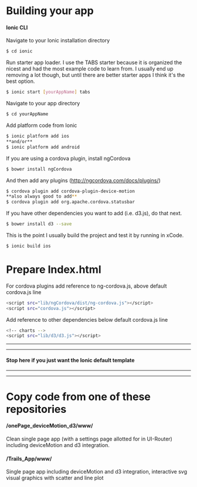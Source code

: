 # Building your app
#### Ionic CLI

Navigate to your Ionic installation directory

```sh
$ cd ionic
```

Run starter app loader. I use the TABS starter because it is organized the nicest and had the most example code to learn from. I usually end up removing a lot though, but until there are better starter apps I think it's the best option.

```sh
$ ionic start [yourAppName] tabs
```

Navigate to your app directory

```sh
$ cd yourAppName
```

Add platform code from Ionic

```sh
$ ionic platform add ios
**and/or**
$ ionic platform add android
```

If you are using a cordova plugin, install ngCordova

```sh
$ bower install ngCordova
```

And then add any plugins (http://ngcordova.com/docs/plugins/)

```sh
$ cordova plugin add cordova-plugin-device-motion
**also always good to add**
$ cordova plugin add org.apache.cordova.statusbar
```

If you have other dependencies you want to add (i.e. d3.js), do that next. 

```sh
$ bower install d3 --save
```

This is the point I usually build the project and test it by running in xCode.

```sh
$ ionic build ios
```
# Prepare Index.html

For cordova plugins add reference to ng-cordova.js, above default cordova.js line

```sh
<script src="lib/ngCordova/dist/ng-cordova.js"></script>
<script src="cordova.js"></script>
```

Add reference to other dependencies below default cordova.js line

```sh
<!-- charts -->
<script src="lib/d3/d3.js"></script>
```

----
----
#### Stop here if you just want the Ionic default template
----
----


# Copy code from one of these repositories
#### /onePage_deviceMotion_d3/www/

Clean single page app (with a settings page allotted for in UI-Router) including deviceMotion and d3 integration.

#### /Trails_App/www/

Single page app including deviceMotion and d3 integration, interactive svg visual graphics with scatter and line plot
